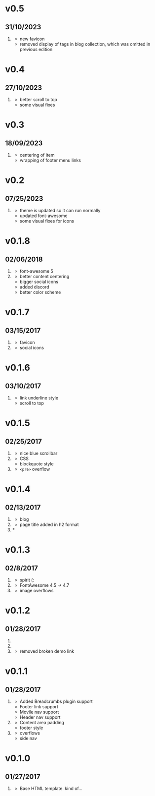 # v0.5
## 31/10/2023
1. [](#improved)
    * new favicon
    * removed display of tags in blog collection, which was omitted in previous edition 
# v0.4
## 27/10/2023
1. [](#improved)
    * better scroll to top
    * some visual fixes
# v0.3
## 18/09/2023
1. [](#improved)
    * centering of item
    * wrapping of footer menu links 
      
# v0.2
## 07/25/2023
1. [](#improved)
    * theme is updated so it can run normally
    * updated font-awesome
    * some visual fixes for icons

# v0.1.8
##  02/06/2018
1. [](#new)
   * font-awesome 5
2. [](#improved)
   * better content centering
   * bigger social icons
   * added discord
   * better color scheme

# v0.1.7
##  03/15/2017

1. [](#new)
    * favicon
2. [](#improved)
    * social icons

# v0.1.6
##  03/10/2017

1. [](#new)
    * link underline style
    * scroll to top

# v0.1.5
##  02/25/2017

1. [](#new)
    * nice blue scrollbar
2. [](#improved)
    * CSS
    * blockquote style
3. [](#bugfix)
    * `<pre>` overflow

# v0.1.4
##  02/13/2017

1. [](#new)
    * blog
2. [](#improved)
    * page title added in h2 format
3. [](#bugfix)
    *

# v0.1.3
##  02/8/2017

1. [](#new)
    * spirit (:
2. [](#improved)
    * FontAwesome 4.5 -> 4.7
3. [](#bugfix)
    * image overflows

# v0.1.2
##  01/28/2017

1. [](#new)
2. [](#improved)
3. [](#bugfix)
    * removed broken demo link

# v0.1.1
##  01/28/2017

1. [](#new)
    * Added Breadcrumbs plugin support
    * Footer link support
    * Movile nav support
    * Header nav support
2. [](#improved)
    * Content area padding
    * footer style
3. [](#bugfix)
    * overflows
    * side nav

# v0.1.0
##  01/27/2017

1. [](#new)
    * Base HTML template. kind of...
